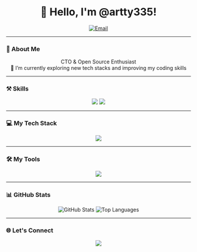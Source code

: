 <h1 align="center">👋 Hello, I'm @artty335!</h1>

<p align="center">
  <a href="mailto:artty3354@gmail.com">
    <img src="https://img.shields.io/badge/-artty3354@gmail.com-black?labelColor=black&logo=gmail&logoColor=white&style=flat-square" alt="Email">
  </a>
</p>

---

### 🚀 About Me
<p align="center">
  CTO & Open Source Enthusiast <br>
  🌱 I’m currently exploring new tech stacks and improving my coding skills
</p>

---

### ⚒ Skills
<p align="center">
  <img src="https://img.shields.io/badge/🥪-Front%20End-ff79c6?style=for-the-badge">
  <img src="https://img.shields.io/badge/🥗-Back%20End-8be9fd?style=for-the-badge">
</p>

---

### 💻 My Tech Stack
<p align="center">
  <a href="https://skillicons.dev">
    <img src="https://skillicons.dev/icons?i=html,css,tailwindcss,materialui,js,nodejs,react,next,express,python,arduino,linux,powershell&theme=light" />
  </a>
</p>

---

### 🛠 My Tools
<p align="center">
  <a href="https://skillicons.dev">
    <img src="https://skillicons.dev/icons?i=git,npm,github,postgresql,mysql,nginx&theme=light" />
  </a>
</p>

---

### 📊 GitHub Stats
<p align="center">
  <img src="https://github-readme-stats.vercel.app/api?username=artty335&show_icons=true&theme=tokyonight&hide_border=true" alt="GitHub Stats">
  <img src="https://github-readme-stats.vercel.app/api/top-langs/?username=artty335&layout=compact&theme=tokyonight&hide_border=true" alt="Top Languages">
</p>

---

### 🌐 Let's Connect
<p align="center">
  <a href="mailto:artty3354@gmail.com"><img src="https://img.shields.io/badge/Email-artty3354@gmail.com-D14836?style=for-the-badge&logo=gmail&logoColor=white"></a>
</p>
